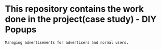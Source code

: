 # This repository contains the work done in the project(case study) - DIY Popups
	Managing advertisements for advertisers and normal users.